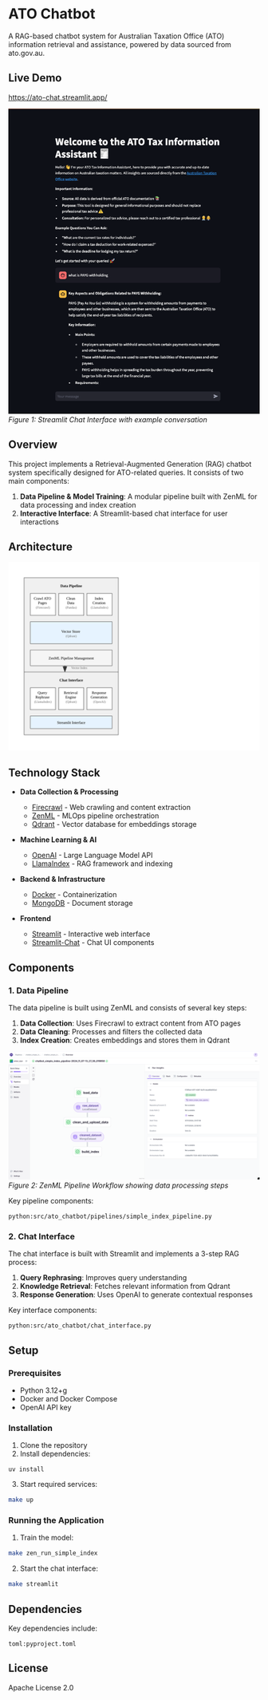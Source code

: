 # ATO Chatbot

A RAG-based chatbot system for Australian Taxation Office (ATO) information retrieval and assistance, powered by data sourced from ato.gov.au.


## Live Demo
https://ato-chat.streamlit.app/


![Chat Interface Screenshot](./docs/chat_interface.png)
*Figure 1: Streamlit Chat Interface with example conversation*


## Overview

This project implements a Retrieval-Augmented Generation (RAG) chatbot system specifically designed for ATO-related queries. It consists of two main components:

1. **Data Pipeline & Model Training**: A modular pipeline built with ZenML for data processing and index creation
2. **Interactive Interface**: A Streamlit-based chat interface for user interactions

## Architecture

![System Architecture](./docs/architecture.svg)

## Technology Stack

- **Data Collection & Processing**
  - [Firecrawl](https://github.com/brave-experiments/firecrawl) - Web crawling and content extraction
  - [ZenML](https://zenml.io/) - MLOps pipeline orchestration
  - [Qdrant](https://qdrant.tech/) - Vector database for embeddings storage

- **Machine Learning & AI**
  - [OpenAI](https://openai.com/) - Large Language Model API
  - [LlamaIndex](https://www.llamaindex.ai/) - RAG framework and indexing

- **Backend & Infrastructure**
  - [Docker](https://www.docker.com/) - Containerization
  - [MongoDB](https://www.mongodb.com/) - Document storage

- **Frontend**
  - [Streamlit](https://streamlit.io/) - Interactive web interface
  - [Streamlit-Chat](https://streamlit.io/components) - Chat UI components

## Components

### 1. Data Pipeline

The data pipeline is built using ZenML and consists of several key steps:

1. **Data Collection**: Uses Firecrawl to extract content from ATO pages
2. **Data Cleaning**: Processes and filters the collected data
3. **Index Creation**: Creates embeddings and stores them in Qdrant

![Data Pipeline Flow](./docs/pipeline_flow.png)
*Figure 2: ZenML Pipeline Workflow showing data processing steps*

Key pipeline components:

```
python:src/ato_chatbot/pipelines/simple_index_pipeline.py
```


### 2. Chat Interface

The chat interface is built with Streamlit and implements a 3-step RAG process:

1. **Query Rephrasing**: Improves query understanding
2. **Knowledge Retrieval**: Fetches relevant information from Qdrant
3. **Response Generation**: Uses OpenAI to generate contextual responses


Key interface components:

```
python:src/ato_chatbot/chat_interface.py
```

## Setup

### Prerequisites

- Python 3.12+g
- Docker and Docker Compose
- OpenAI API key

### Installation

1. Clone the repository
2. Install dependencies:

```
uv install
```

3. Start required services:

```bash
make up
```


### Running the Application

1. Train the model:

```bash
make zen_run_simple_index
```


2. Start the chat interface:

```bash
make streamlit
```


## Dependencies

Key dependencies include:

```
toml:pyproject.toml
```


## License

Apache License 2.0